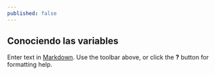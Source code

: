 ```yaml
---
published: false
---
```

## Conociendo las variables

Enter text in [Markdown](http://daringfireball.net/projects/markdown/). Use the toolbar above, or click the **?** button for formatting help.

